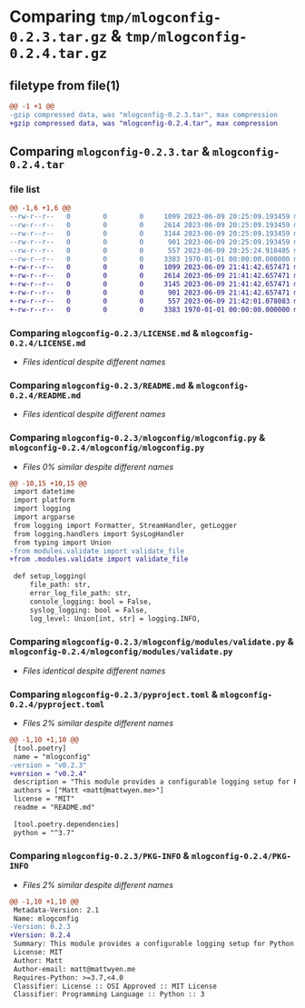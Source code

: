 # Comparing `tmp/mlogconfig-0.2.3.tar.gz` & `tmp/mlogconfig-0.2.4.tar.gz`

## filetype from file(1)

```diff
@@ -1 +1 @@
-gzip compressed data, was "mlogconfig-0.2.3.tar", max compression
+gzip compressed data, was "mlogconfig-0.2.4.tar", max compression
```

## Comparing `mlogconfig-0.2.3.tar` & `mlogconfig-0.2.4.tar`

### file list

```diff
@@ -1,6 +1,6 @@
--rw-r--r--   0        0        0     1099 2023-06-09 20:25:09.193459 mlogconfig-0.2.3/LICENSE.md
--rw-r--r--   0        0        0     2614 2023-06-09 20:25:09.193459 mlogconfig-0.2.3/README.md
--rw-r--r--   0        0        0     3144 2023-06-09 20:25:09.193459 mlogconfig-0.2.3/mlogconfig/mlogconfig.py
--rw-r--r--   0        0        0      901 2023-06-09 20:25:09.193459 mlogconfig-0.2.3/mlogconfig/modules/validate.py
--rw-r--r--   0        0        0      557 2023-06-09 20:25:24.910405 mlogconfig-0.2.3/pyproject.toml
--rw-r--r--   0        0        0     3383 1970-01-01 00:00:00.000000 mlogconfig-0.2.3/PKG-INFO
+-rw-r--r--   0        0        0     1099 2023-06-09 21:41:42.657471 mlogconfig-0.2.4/LICENSE.md
+-rw-r--r--   0        0        0     2614 2023-06-09 21:41:42.657471 mlogconfig-0.2.4/README.md
+-rw-r--r--   0        0        0     3145 2023-06-09 21:41:42.657471 mlogconfig-0.2.4/mlogconfig/mlogconfig.py
+-rw-r--r--   0        0        0      901 2023-06-09 21:41:42.657471 mlogconfig-0.2.4/mlogconfig/modules/validate.py
+-rw-r--r--   0        0        0      557 2023-06-09 21:42:01.078083 mlogconfig-0.2.4/pyproject.toml
+-rw-r--r--   0        0        0     3383 1970-01-01 00:00:00.000000 mlogconfig-0.2.4/PKG-INFO
```

### Comparing `mlogconfig-0.2.3/LICENSE.md` & `mlogconfig-0.2.4/LICENSE.md`

 * *Files identical despite different names*

### Comparing `mlogconfig-0.2.3/README.md` & `mlogconfig-0.2.4/README.md`

 * *Files identical despite different names*

### Comparing `mlogconfig-0.2.3/mlogconfig/mlogconfig.py` & `mlogconfig-0.2.4/mlogconfig/mlogconfig.py`

 * *Files 0% similar despite different names*

```diff
@@ -10,15 +10,15 @@
 import datetime
 import platform
 import logging
 import argparse
 from logging import Formatter, StreamHandler, getLogger
 from logging.handlers import SysLogHandler
 from typing import Union
-from modules.validate import validate_file
+from .modules.validate import validate_file
 
 def setup_logging(
     file_path: str,
     error_log_file_path: str,
     console_logging: bool = False,
     syslog_logging: bool = False,
     log_level: Union[int, str] = logging.INFO,
```

### Comparing `mlogconfig-0.2.3/mlogconfig/modules/validate.py` & `mlogconfig-0.2.4/mlogconfig/modules/validate.py`

 * *Files identical despite different names*

### Comparing `mlogconfig-0.2.3/pyproject.toml` & `mlogconfig-0.2.4/pyproject.toml`

 * *Files 2% similar despite different names*

```diff
@@ -1,10 +1,10 @@
 [tool.poetry]
 name = "mlogconfig"
-version = "v0.2.3"
+version = "v0.2.4"
 description = "This module provides a configurable logging setup for Python applications. It supports logging to console, file, syslog (for Linux and macOS), and Windows Event Log. The user can enable or disable each logging method as needed."
 authors = ["Matt <matt@mattwyen.me>"]
 license = "MIT"
 readme = "README.md"
 
 [tool.poetry.dependencies]
 python = "^3.7"
```

### Comparing `mlogconfig-0.2.3/PKG-INFO` & `mlogconfig-0.2.4/PKG-INFO`

 * *Files 2% similar despite different names*

```diff
@@ -1,10 +1,10 @@
 Metadata-Version: 2.1
 Name: mlogconfig
-Version: 0.2.3
+Version: 0.2.4
 Summary: This module provides a configurable logging setup for Python applications. It supports logging to console, file, syslog (for Linux and macOS), and Windows Event Log. The user can enable or disable each logging method as needed.
 License: MIT
 Author: Matt
 Author-email: matt@mattwyen.me
 Requires-Python: >=3.7,<4.0
 Classifier: License :: OSI Approved :: MIT License
 Classifier: Programming Language :: Python :: 3
```

